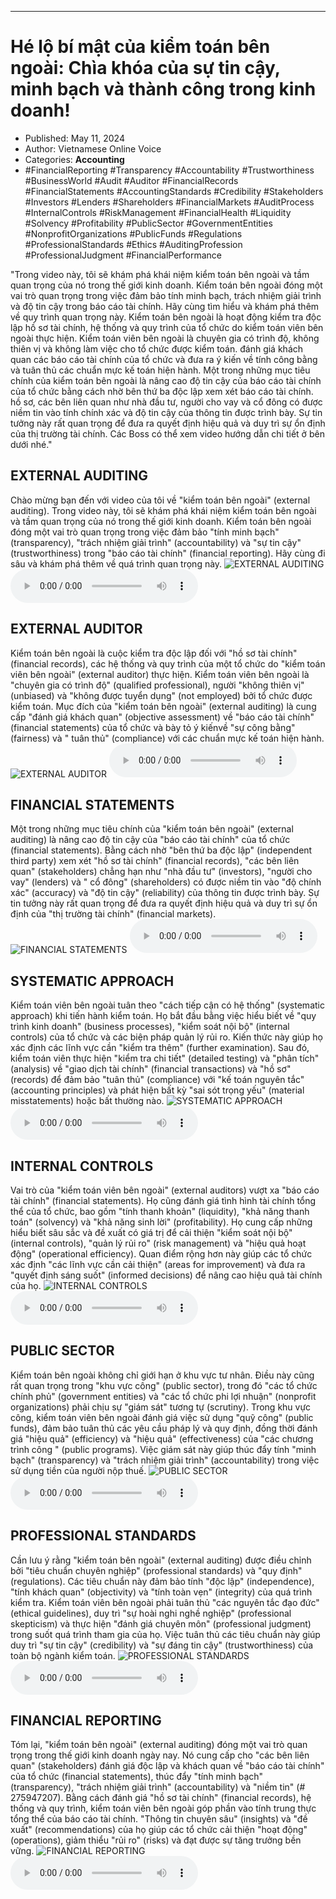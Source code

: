 
---

# Hé lộ bí mật của kiểm toán bên ngoài: Chìa khóa của sự tin cậy, minh bạch và thành công trong kinh doanh!

- Published: May 11, 2024
- Author: Vietnamese Online Voice
- Categories: **Accounting**
- #FinancialReporting #Transparency #Accountability #Trustworthiness #BusinessWorld #Audit #Auditor #FinancialRecords #FinancialStatements #AccountingStandards #Credibility #Stakeholders #Investors #Lenders #Shareholders #FinancialMarkets #AuditProcess #InternalControls #RiskManagement #FinancialHealth #Liquidity #Solvency #Profitability #PublicSector #GovernmentEntities #NonprofitOrganizations #PublicFunds #Regulations #ProfessionalStandards #Ethics #AuditingProfession #ProfessionalJudgment #FinancialPerformance

"Trong video này, tôi sẽ khám phá khái niệm kiểm toán bên ngoài và tầm quan trọng của nó trong thế giới kinh doanh. Kiểm toán bên ngoài đóng một vai trò quan trọng trong việc đảm bảo tính minh bạch, trách nhiệm giải trình và độ tin cậy trong báo cáo tài chính. Hãy cùng tìm hiểu và khám phá thêm về quy trình quan trọng này. Kiểm toán bên ngoài là hoạt động kiểm tra độc lập hồ sơ tài chính, hệ thống và quy trình của tổ chức do kiểm toán viên bên ngoài thực hiện. Kiểm toán viên bên ngoài là chuyên gia có trình độ, không thiên vị và không làm việc cho tổ chức được kiểm toán. đánh giá khách quan các báo cáo tài chính của tổ chức và đưa ra ý kiến ​​về tính công bằng và tuân thủ các chuẩn mực kế toán hiện hành. Một trong những mục tiêu chính của kiểm toán bên ngoài là nâng cao độ tin cậy của báo cáo tài chính của tổ chức bằng cách nhờ bên thứ ba độc lập xem xét báo cáo tài chính. hồ sơ, các bên liên quan như nhà đầu tư, người cho vay và cổ đông có được niềm tin vào tính chính xác và độ tin cậy của thông tin được trình bày. Sự tin tưởng này rất quan trọng để đưa ra quyết định hiệu quả và duy trì sự ổn định của thị trường tài chính. Các Boss có thể xem video hướng dẫn chi tiết ở bên dưới nhé."


## EXTERNAL AUDITING

Chào mừng bạn đến với video của tôi về "kiểm toán bên ngoài" (external auditing). Trong video này, tôi sẽ khám phá khái niệm kiểm toán bên ngoài và tầm quan trọng của nó trong thế giới kinh doanh. Kiểm toán bên ngoài đóng một vai trò quan trọng trong việc đảm bảo "tính minh bạch" (transparency), "trách nhiệm giải trình" (accountability) và "sự tin cậy" (trustworthiness) trong "báo cáo tài chính" (financial reporting). Hãy cùng đi sâu và khám phá thêm về quá trình quan trọng này.
![EXTERNAL AUDITING](https://http-archiver-apis-production-80.schnworks.com/storage/images/transitions/2024-05-11/transition-23530039542-Montserrat-Black-283593.jpg)
<audio controls>
    <source src="https://http-archiver-apis-production-80.schnworks.com/storage/storage/audio/file-34369114371.mp3" type="audio/mpeg">
</audio>



## EXTERNAL AUDITOR

Kiểm toán bên ngoài là cuộc kiểm tra độc lập đối với "hồ sơ tài chính" (financial records), các hệ thống và quy trình của một tổ chức do "kiểm toán viên bên ngoài" (external auditor) thực hiện. Kiểm toán viên bên ngoài là "chuyên gia có trình độ" (qualified professional), người "không thiên vị" (unbiased) và "không được tuyển dụng" (not employed) bởi tổ chức được kiểm toán. Mục đích của "kiểm toán bên ngoài" (external auditing) là cung cấp "đánh giá khách quan" (objective assessment) về "báo cáo tài chính" (financial statements) của tổ chức và bày tỏ ý kiến ​​về "sự công bằng" (fairness) và " tuân thủ" (compliance) với các chuẩn mực kế toán hiện hành.
![EXTERNAL AUDITOR](https://http-archiver-apis-production-80.schnworks.com/storage/images/transitions/2024-05-11/transition-17730577098-Montserrat-Black-880E4F.jpg)
<audio controls>
    <source src="https://http-archiver-apis-production-80.schnworks.com/storage/storage/audio/file-32668924397.mp3" type="audio/mpeg">
</audio>



## FINANCIAL STATEMENTS

Một trong những mục tiêu chính của "kiểm toán bên ngoài" (external auditing) là nâng cao độ tin cậy của "báo cáo tài chính" của tổ chức (financial statements). Bằng cách nhờ "bên thứ ba độc lập" (independent third party) xem xét "hồ sơ tài chính" (financial records), "các bên liên quan" (stakeholders) chẳng hạn như "nhà đầu tư" (investors), "người cho vay" (lenders) và " cổ đông" (shareholders) có được niềm tin vào "độ chính xác" (accuracy) và "độ tin cậy" (reliability) của thông tin được trình bày. Sự tin tưởng này rất quan trọng để đưa ra quyết định hiệu quả và duy trì sự ổn định của "thị trường tài chính" (financial markets).
![FINANCIAL STATEMENTS](https://http-archiver-apis-production-80.schnworks.com/storage/images/transitions/2024-05-11/transition-46090483623-Montserrat-ExtraBold-7B1FA2.jpg)
<audio controls>
    <source src="https://http-archiver-apis-production-80.schnworks.com/storage/storage/audio/file-27207405324.mp3" type="audio/mpeg">
</audio>



## SYSTEMATIC APPROACH

Kiểm toán viên bên ngoài tuân theo "cách tiếp cận có hệ thống" (systematic approach) khi tiến hành kiểm toán. Họ bắt đầu bằng việc hiểu biết về "quy trình kinh doanh" (business processes), "kiểm soát nội bộ" (internal controls) của tổ chức và các biện pháp quản lý rủi ro. Kiến thức này giúp họ xác định các lĩnh vực cần "kiểm tra thêm" (further examination). Sau đó, kiểm toán viên thực hiện "kiểm tra chi tiết" (detailed testing) và "phân tích" (analysis) về "giao dịch tài chính" (financial transactions) ​​và "hồ sơ" (records) để đảm bảo "tuân thủ" (compliance) với "kế toán nguyên tắc" (accounting principles) và phát hiện bất kỳ "sai sót trọng yếu" (material misstatements) hoặc bất thường nào.
![SYSTEMATIC APPROACH](https://http-archiver-apis-production-80.schnworks.com/storage/images/transitions/2024-05-11/transition--17866922218-Montserrat-Medium-283593.jpg)
<audio controls>
    <source src="https://http-archiver-apis-production-80.schnworks.com/storage/storage/audio/file-45360256453.mp3" type="audio/mpeg">
</audio>



## INTERNAL CONTROLS

Vai trò của "kiểm toán viên bên ngoài" (external auditors) vượt xa "báo cáo tài chính" (financial statements). Họ cũng đánh giá tình hình tài chính tổng thể của tổ chức, bao gồm "tính thanh khoản" (liquidity), "khả năng thanh toán" (solvency) và "khả năng sinh lời" (profitability). Họ cung cấp những hiểu biết sâu sắc và đề xuất có giá trị để cải thiện "kiểm soát nội bộ" (internal controls), "quản lý rủi ro" (risk management) và "hiệu quả hoạt động" (operational efficiency). Quan điểm rộng hơn này giúp các tổ chức xác định "các lĩnh vực cần cải thiện" (areas for improvement) và đưa ra "quyết định sáng suốt" (informed decisions) để nâng cao hiệu quả tài chính của họ.
![INTERNAL CONTROLS](https://http-archiver-apis-production-80.schnworks.com/storage/images/transitions/2024-05-11/transition--37773408890-Montserrat-ExtraBold-004895.jpg)
<audio controls>
    <source src="https://http-archiver-apis-production-80.schnworks.com/storage/storage/audio/file-43198686161.mp3" type="audio/mpeg">
</audio>



## PUBLIC SECTOR

Kiểm toán bên ngoài không chỉ giới hạn ở khu vực tư nhân. Điều này cũng rất quan trọng trong "khu vực công" (public sector), trong đó "các tổ chức chính phủ" (government entities) và "các tổ chức phi lợi nhuận" (nonprofit organizations) phải chịu sự "giám sát" tương tự (scrutiny). Trong khu vực công, kiểm toán viên bên ngoài đánh giá việc sử dụng "quỹ công" (public funds), đảm bảo tuân thủ các yêu cầu pháp lý và quy định, đồng thời đánh giá "hiệu quả" (efficiency) và "hiệu quả" (effectiveness) của "các chương trình công " (public programs). Việc giám sát này giúp thúc đẩy tính "minh bạch" (transparency) và "trách nhiệm giải trình" (accountability) trong việc sử dụng tiền của người nộp thuế.
![PUBLIC SECTOR](https://http-archiver-apis-production-80.schnworks.com/storage/images/transitions/2024-05-11/transition-15600393046-Montserrat-SemiBold-303F9F.jpg)
<audio controls>
    <source src="https://http-archiver-apis-production-80.schnworks.com/storage/storage/audio/file-9531366951.mp3" type="audio/mpeg">
</audio>



## PROFESSIONAL STANDARDS

Cần lưu ý rằng "kiểm toán bên ngoài" (external auditing) được điều chỉnh bởi "tiêu chuẩn chuyên nghiệp" (professional standards) và "quy định" (regulations). Các tiêu chuẩn này đảm bảo tính "độc lập" (independence), "tính khách quan" (objectivity) và "tính toàn vẹn" (integrity) của quá trình kiểm tra. Kiểm toán viên bên ngoài phải tuân thủ "các nguyên tắc đạo đức" (ethical guidelines), duy trì "sự hoài nghi nghề nghiệp" (professional skepticism) và thực hiện "đánh giá chuyên môn" (professional judgment) trong suốt quá trình tham gia của họ. Việc tuân thủ các tiêu chuẩn này giúp duy trì "sự tin cậy" (credibility) và "sự đáng tin cậy" (trustworthiness) của toàn bộ ngành kiểm toán.
![PROFESSIONAL STANDARDS](https://http-archiver-apis-production-80.schnworks.com/storage/images/transitions/2024-05-11/transition-11974375832-Montserrat-Thin-4A148C.jpg)
<audio controls>
    <source src="https://http-archiver-apis-production-80.schnworks.com/storage/storage/audio/file-29315773375.mp3" type="audio/mpeg">
</audio>



## FINANCIAL REPORTING

Tóm lại, "kiểm toán bên ngoài" (external auditing) đóng một vai trò quan trọng trong thế giới kinh doanh ngày nay. Nó cung cấp cho "các bên liên quan" (stakeholders) đánh giá độc lập và khách quan về "báo cáo tài chính" của tổ chức (financial statements), thúc đẩy "tính minh bạch" (transparency), "trách nhiệm giải trình" (accountability) và "niềm tin" (# 275947207). Bằng cách đánh giá "hồ sơ tài chính" (financial records), hệ thống và quy trình, kiểm toán viên bên ngoài góp phần vào tính trung thực tổng thể của báo cáo tài chính. "Thông tin chuyên sâu" (insights) và "đề xuất" (recommendations) của họ giúp các tổ chức cải thiện "hoạt động" (operations), giảm thiểu "rủi ro" (risks) và đạt được sự tăng trưởng bền vững.
![FINANCIAL REPORTING](https://http-archiver-apis-production-80.schnworks.com/storage/images/transitions/2024-05-11/transition--7903373441-Montserrat-SemiBold-303F9F.jpg)
<audio controls>
    <source src="https://http-archiver-apis-production-80.schnworks.com/storage/storage/audio/file-1695770436.mp3" type="audio/mpeg">
</audio>

